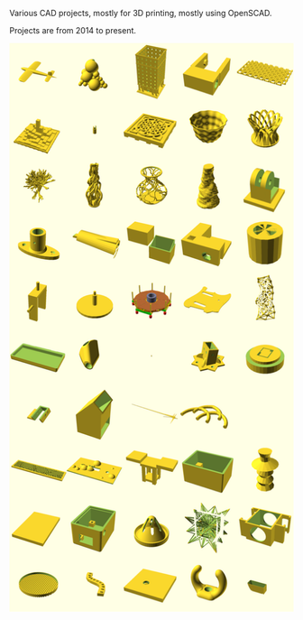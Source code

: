 Various CAD projects, mostly for 3D printing, mostly using OpenSCAD.

Projects are from 2014 to present.

![Grid of 3D printed objects](https://raw.githubusercontent.com/danwinkler/cad/main/src/cad/utils/screenshotter/grid.png)
